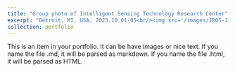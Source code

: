 ```yaml
---
title: "Group photo of Intelligent Sensing Technology Research Center"
excerpt: "Detroit, MI, USA, 2023.10.01-05<br/><img src='/images/IROS-1.jpg'><img src='/images/IROS-2.jpg'>"
collection: portfolio
---
```


This is an item in your portfolio. It can be have images or nice text. If you name the file .md, it will be parsed as markdown. If you name the file .html, it will be parsed as HTML. 
